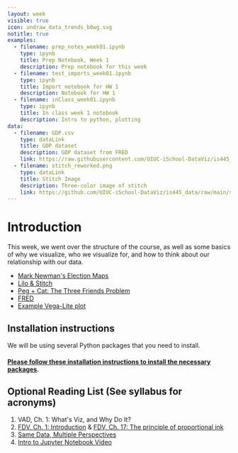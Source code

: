 ```yaml
---
layout: week
visible: true
icon: undraw_data_trends_b0wg.svg
notitle: true
examples:
  - filename: prep_notes_week01.ipynb
    type: ipynb
    title: Prep Notebook, Week 1
    description: Prep notebook for this week
  - filename: test_imports_week01.ipynb
    type: ipynb
    title: Import notebook for HW 1
    description: Notebook for HW 1
  - filename: inClass_week01.ipynb
    type: ipynb
    title: In class week 1 notebook
    description: Intro to python, plotting
data:
  - filename: GDP.csv
    type: dataLink
    title: GDP dataset
    description: GDP dataset from FRED
    link: https://raw.githubusercontent.com/UIUC-iSchool-DataViz/is445_data/main/GDP.csv
  - filename: stitch_reworked.png
    type: dataLink
    title: Stitch Image
    description: Three-color image of stitch
    link: https://github.com/UIUC-iSchool-DataViz/is445_data/raw/main/stitch_reworked.png
---
```


# Introduction

This week, we went over the structure of the course, as well as some basics of
why we visualize, who we visualize for, and how to think about our relationship
with our data.

 * [Mark Newman's Election Maps](http://www-personal.umich.edu/~mejn/election/2008/)
 * [Lilo & Stitch](https://www.netflix.com/title/60022989)
 * [Peg + Cat: The Three Friends Problem](http://www.pbs.org/parents/peg/episode-119-the-big-dog-problem-the-three-friends-problem/)
 * [FRED](https://fred.stlouisfed.org)
 * [Example Vega-Lite plot](https://vega.github.io/editor/#/gist/vega-lite/matthewturk/e3808b4172b7f80141788b45236831ca/dc65ec026c5cedc267a2da47d6fa4268d2b18bcb/movies-hconcat.json)

<!-- ## Downloads

 * <a href="data/GDP.csv" download>FRED GDP.csv file</a>
 * <a href="https://uiuc-ischool-dataviz.github.io/spring2019online/week01/images/stitch_reworked.png" download>Reworked Stitch Image</a> -->
 
## Installation instructions

We will be using several Python packages that you need to install.  

#### [Please follow these installation instructions to install the necessary packages](installation_instructions).

## Optional Reading List (See syllabus for acronyms)

 1. VAD, Ch. 1: What's Viz, and Why Do It? 
 2. <a href="https://serialmentor.com/dataviz/introduction.html">FDV, Ch. 1: Introduction</a> & <a href="https://serialmentor.com/dataviz/proportional-ink.html">FDV, Ch. 17: The principle of proportional ink</a> 
 3. <a href="https://medium.com/multiple-views-visualization-research-explained/same-data-multiple-perspectives-curse-of-knowledge-in-visual-data-communication-d827c381f936">Same Data, Multiple Perspectives</a> 
 4. [Intro to Jupyter Notebook Video](https://www.youtube.com/watch?v=3C9E2yPBw7s)
